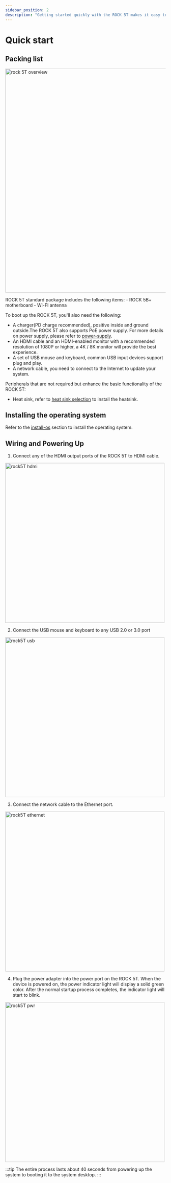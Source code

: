 ```yaml
---
sidebar_position: 2
description: "Getting started quickly with the ROCK 5T makes it easy to start using and exploring its features."
---
```


# Quick start

## Packing list

<img src="/img/rock5t/rock-5t-package.webp" alt="rock 5T overview" width="700" />

ROCK 5T standard package includes the following items: - ROCK 5B+ motherboard - Wi-FI antenna

To boot up the ROCK 5T, you'll also need the following:

- A charger(PD charge recommended), positive inside and ground outside.The ROCK 5T also supports PoE power supply. For more details on power supply, please refer to [power-supply](../power-supply).
- An HDMI cable and an HDMI-enabled monitor with a recommended resolution of 1080P or higher, a 4K / 8K monitor will provide the best experience.
- A set of USB mouse and keyboard, common USB input devices support plug and play.
- A network cable, you need to connect to the Internet to update your system.

Peripherals that are not required but enhance the basic functionality of the ROCK 5T:

- Heat sink, refer to [heat sink selection](./interface-usage/fan) to install the heatsink.

## Installing the operating system

Refer to the [install-os](./install-os/) section to install the operating system.

## Wiring and Powering Up

1. Connect any of the HDMI output ports of the ROCK 5T to HDMI cable.

<img src="/img/rock5t/rock5t-hdmi.webp" width="500" alt="rock5T hdmi" />

2. Connect the USB mouse and keyboard to any USB 2.0 or 3.0 port

<img src="/img/rock5t/rock5t-usb.webp" width="500" alt="rock5T usb" />

3. Connect the network cable to the Ethernet port.

<img src="/img/rock5t/rock5t-ethernet.webp" width="500" alt="rock5T ethernet" />

4. Plug the power adapter into the power port on the ROCK 5T. When the device is powered on, the power indicator light will display a solid green color. After the normal startup process completes, the indicator light will start to blink.

<img src="/img/rock5t/rock5t-pwr.webp" alt="rock5T pwr" width="500" />

:::tip
The entire process lasts about 40 seconds from powering up the system to booting it to the system desktop.
:::
